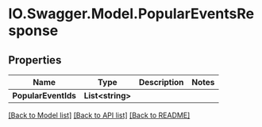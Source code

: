 # IO.Swagger.Model.PopularEventsResponse
## Properties

Name | Type | Description | Notes
------------ | ------------- | ------------- | -------------
**PopularEventIds** | **List&lt;string&gt;** |  | 

[[Back to Model list]](../README.md#documentation-for-models) [[Back to API list]](../README.md#documentation-for-api-endpoints) [[Back to README]](../README.md)

